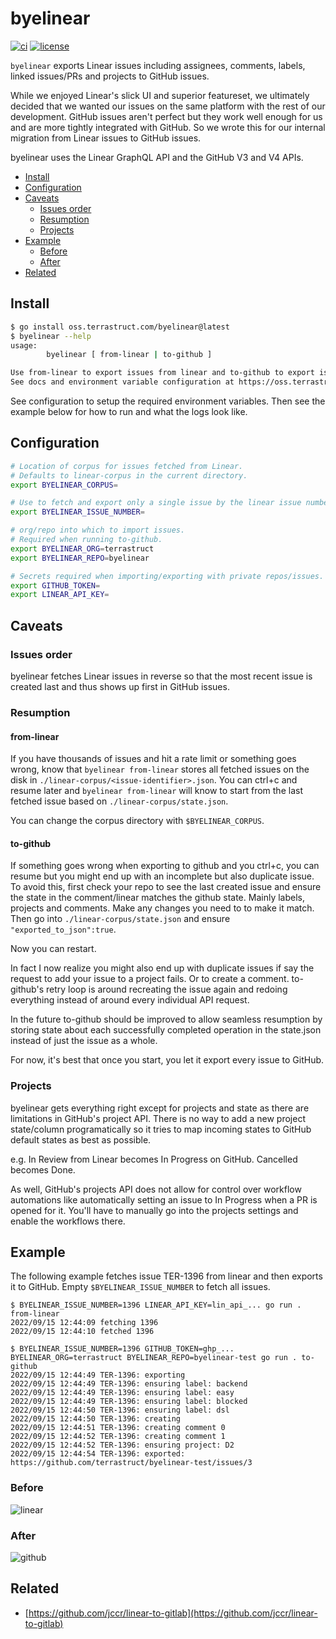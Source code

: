 # byelinear

[![ci](https://github.com/terrastruct/byelinear/actions/workflows/ci.yml/badge.svg)](https://github.com/terrastruct/byelinear/actions/workflows/ci.yml)
[![license](https://img.shields.io/github/license/terrastruct/byelinear?color=9cf)](./LICENSE)

`byelinear` exports Linear issues including assignees, comments, labels, linked issues/PRs and projects to GitHub issues.

While we enjoyed Linear's slick UI and superior featureset, we ultimately decided that we
wanted our issues on the same platform with the rest of our development. GitHub issues
aren't perfect but they work well enough for us and are more tightly integrated with
GitHub. So we wrote this for our internal migration from Linear issues to GitHub issues.

byelinear uses the Linear GraphQL API and the GitHub V3 and V4 APIs.

<!-- toc -->
- <a href="#install" id="toc-install">Install</a>
- <a href="#configuration" id="toc-configuration">Configuration</a>
- <a href="#caveats" id="toc-caveats">Caveats</a>
  - <a href="#issues-order" id="toc-issues-order">Issues order</a>
  - <a href="#resumption" id="toc-resumption">Resumption</a>
  - <a href="#projects" id="toc-projects">Projects</a>
- <a href="#example" id="toc-example">Example</a>
  - <a href="#before" id="toc-before">Before</a>
  - <a href="#after" id="toc-after">After</a>
- <a href="#related" id="toc-related">Related</a>

## Install

```sh
$ go install oss.terrastruct.com/byelinear@latest
$ byelinear --help
usage:
        byelinear [ from-linear | to-github ]

Use from-linear to export issues from linear and to-github to export issues to github.
See docs and environment variable configuration at https://oss.terrastruct.com/byelinear
```

See configuration to setup the required environment variables. Then see the example below
for how to run and what the logs look like.

## Configuration

```sh
# Location of corpus for issues fetched from Linear.
# Defaults to linear-corpus in the current directory.
export BYELINEAR_CORPUS=

# Use to fetch and export only a single issue by the linear issue number. Useful for testing.
export BYELINEAR_ISSUE_NUMBER=

# org/repo into which to import issues.
# Required when running to-github.
export BYELINEAR_ORG=terrastruct
export BYELINEAR_REPO=byelinear

# Secrets required when importing/exporting with private repos/issues.
export GITHUB_TOKEN=
export LINEAR_API_KEY=
```

## Caveats

### Issues order

byelinear fetches Linear issues in reverse so that the most recent issue is created last
and thus shows up first in GitHub issues.

### Resumption

#### from-linear

If you have thousands of issues and hit a rate limit or something goes wrong, know that
`byelinear from-linear` stores all fetched issues on the disk in
`./linear-corpus/<issue-identifier>.json`. You can ctrl+c and resume later and `byelinear
from-linear` will know to start from the last fetched issue based on
`./linear-corpus/state.json`.

You can change the corpus directory with `$BYELINEAR_CORPUS`.

#### to-github

If something goes wrong when exporting to github and you ctrl+c, you can resume but you
might end up with an incomplete but also duplicate issue. To avoid this, first check your
repo to see the last created issue and ensure the state in the comment/linear matches the
github state. Mainly labels, projects and comments. Make any changes you need to to make
it match. Then go into `./linear-corpus/state.json` and ensure `"exported_to_json":true`.

Now you can restart.

In fact I now realize you might also end up with duplicate issues if say the request to
add your issue to a project fails. Or to create a comment. to-github's retry loop is
around recreating the issue again and redoing everything instead of around every
individual API request.

In the future to-github should be improved to allow seamless resumption by storing state
about each successfully completed operation in the state.json instead of just the issue
as a whole.

For now, it's best that once you start, you let it export every issue to GitHub.

### Projects

byelinear gets everything right except for projects and state as there are limitations in
GitHub's project API. There is no way to add a new project state/column programatically so
it tries to map incoming states to GitHub default states as best as possible.

e.g. In Review from Linear becomes In Progress on GitHub. Cancelled becomes Done.

As well, GitHub's projects API does not allow for control over workflow automations like
automatically setting an issue to In Progress when a PR is opened for it. You'll have to
manually go into the projects settings and enable the workflows there.

## Example

The following example fetches issue TER-1396 from linear and then exports it to GitHub.
Empty `$BYELINEAR_ISSUE_NUMBER` to fetch all issues.

```
$ BYELINEAR_ISSUE_NUMBER=1396 LINEAR_API_KEY=lin_api_... go run . from-linear
2022/09/15 12:44:09 fetching 1396
2022/09/15 12:44:10 fetched 1396
```

```
$ BYELINEAR_ISSUE_NUMBER=1396 GITHUB_TOKEN=ghp_... BYELINEAR_ORG=terrastruct BYELINEAR_REPO=byelinear-test go run . to-github
2022/09/15 12:44:49 TER-1396: exporting
2022/09/15 12:44:49 TER-1396: ensuring label: backend
2022/09/15 12:44:49 TER-1396: ensuring label: easy
2022/09/15 12:44:49 TER-1396: ensuring label: blocked
2022/09/15 12:44:50 TER-1396: ensuring label: dsl
2022/09/15 12:44:50 TER-1396: creating
2022/09/15 12:44:51 TER-1396: creating comment 0
2022/09/15 12:44:52 TER-1396: creating comment 1
2022/09/15 12:44:52 TER-1396: ensuring project: D2
2022/09/15 12:44:54 TER-1396: exported: https://github.com/terrastruct/byelinear-test/issues/3
```

### Before

![linear](./TER-1396-linear.png)

### After

![github](./TER-1396-github.png)

## Related

- [https://github.com/jccr/linear-to-gitlab](https://github.com/jccr/linear-to-gitlab)
